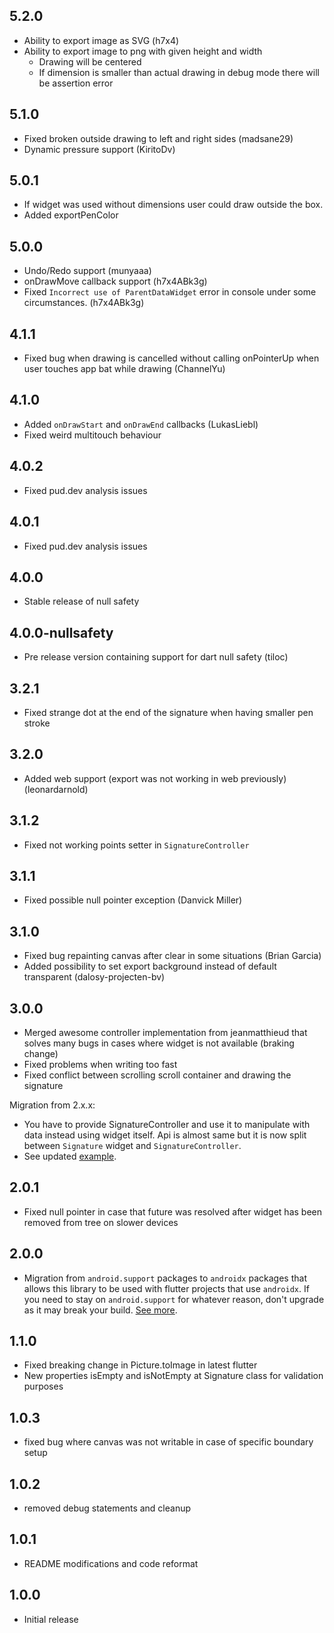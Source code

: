 ## 5.2.0
* Ability to export image as SVG (h7x4)
* Ability to export image to png with given height and width
  * Drawing will be centered
  * If dimension is smaller than actual drawing in debug mode there will be assertion error 

## 5.1.0
* Fixed broken outside drawing to left and right sides (madsane29)
* Dynamic pressure support (KiritoDv)

## 5.0.1
* If widget was used without dimensions user could draw outside the box. 
* Added exportPenColor

## 5.0.0
* Undo/Redo support (munyaaa)
* onDrawMove callback support (h7x4ABk3g)
* Fixed ```Incorrect use of ParentDataWidget``` error in console under some circumstances. (h7x4ABk3g)

## 4.1.1
* Fixed bug when drawing is cancelled without calling onPointerUp when user touches app bat while drawing (ChannelYu)

## 4.1.0
* Added ``onDrawStart`` and ``onDrawEnd`` callbacks (LukasLiebl)
* Fixed weird multitouch behaviour

## 4.0.2
* Fixed pud.dev analysis issues

## 4.0.1
* Fixed pud.dev analysis issues

## 4.0.0
* Stable release of null safety

## 4.0.0-nullsafety
* Pre release version containing support for dart null safety (tiloc)

## 3.2.1
* Fixed strange dot at the end of the signature when having smaller pen stroke 

## 3.2.0
* Added web support (export was not working in web previously) (leonardarnold)
## 3.1.2
* Fixed not working points setter in ```SignatureController```

## 3.1.1
* Fixed possible null pointer exception (Danvick Miller)

## 3.1.0
* Fixed  bug repainting canvas after clear in some situations (Brian Garcia)
* Added possibility to set export background instead of default transparent (dalosy-projecten-bv)

## 3.0.0
* Merged awesome controller implementation from jeanmatthieud that solves many bugs in cases where widget is not available (braking change)
* Fixed problems when writing too fast
* Fixed conflict between scrolling scroll container and drawing the signature

Migration from 2.x.x:
* You have to provide SignatureController and use it to manipulate with data instead using widget itself. Api is almost same but it is now split between ``Signature`` widget and ``SignatureController``.
* See updated [example](example). 

## 2.0.1
* Fixed null pointer in case that future was resolved after widget has been removed from tree on slower devices

## 2.0.0

* Migration from ```android.support``` packages to ```androidx``` packages that allows this library to be used with flutter projects that use ```androidx```. If you need to stay on ```android.support``` for whatever reason, don't upgrade as it may break your build. [See more](https://flutter.io/docs/development/packages-and-plugins/androidx-compatibility).  

## 1.1.0
* Fixed breaking change in Picture.toImage in latest flutter
* New properties isEmpty and isNotEmpty at Signature class for validation purposes

## 1.0.3

* fixed bug where canvas was not writable in case of specific boundary setup

## 1.0.2

* removed debug statements and cleanup

## 1.0.1

* README modifications and code reformat

## 1.0.0

* Initial release